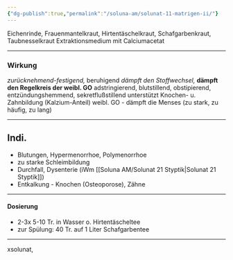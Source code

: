 ```yaml
---
{"dg-publish":true,"permalink":"/soluna-am/solunat-11-matrigen-ii/"}
---
```


Eichenrinde, Frauenmantelkraut, Hirtentäschelkraut, Schafgarbenkraut,  Taubnesselkraut
Extraktionsmedium mit Calciumacetat
***
### Wirkung
*zurücknehmend-festigend,* beruhigend
*dämpft den Stoffwechsel,* **dämpft den Regelkreis der weibl. GO**
adstringierend, blutstillend, obstipierend, entzündungshemmend, sekretflußstillend
unterstützt Knochen- u. Zahnbildung (Kalzium-Anteil)
weibl. GO - dämpft die Menses (zu stark, zu häufig, zu lang)
***
## Indi.
* Blutungen, Hypermenorrhoe, Polymenorrhoe
* zu starke Schleimbildung
* Durchfall, Dysenterie (iWm [[Soluna AM/Solunat 21 Styptik\|Solunat 21 Styptik]])
* Entkalkung - Knochen (Osteoporose), Zähne
* * *
#### Dosierung
- 2-3x 5-10 Tr. in Wasser o. Hirtentäscheltee
- zur Spülung: 40 Tr. auf 1 Liter Schafgarbentee
***
xsolunat, 